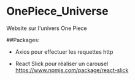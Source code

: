 # OnePiece_Universe

Website sur l'univers One Piece

##Packages:
- Axios pour effectuer les requettes http

- React Slick pour réaliser un carousel
https://www.npmjs.com/package/react-slick 



